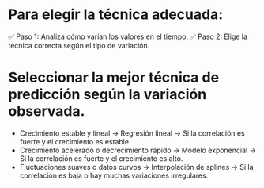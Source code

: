 # Para elegir la técnica adecuada:

✅ Paso 1: Analiza cómo varían los valores en el tiempo.
✅ Paso 2: Elige la técnica correcta según el tipo de variación.

# Seleccionar la mejor técnica de predicción según la variación observada.

- Crecimiento estable y lineal → Regresión lineal → Si la correlación es fuerte y el crecimiento es estable.
- Crecimiento acelerado o decrecimiento rápido → Modelo exponencial → Si la correlación es fuerte y el crecimiento es alto.
- Fluctuaciones suaves o datos curvos → Interpolación de splines → Si la correlación es baja o hay muchas variaciones irregulares.
